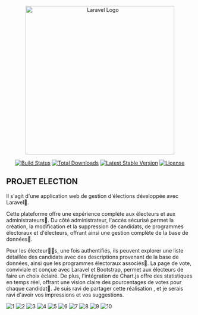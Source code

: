 <p align="center"><a href="https://laravel.com" target="_blank"><img src="https://raw.githubusercontent.com/laravel/art/master/logo-lockup/5%20SVG/2%20CMYK/1%20Full%20Color/laravel-logolockup-cmyk-red.svg" width="400" alt="Laravel Logo"></a></p>





<p align="center">
<a href="https://github.com/laravel/framework/actions"><img src="https://github.com/laravel/framework/workflows/tests/badge.svg" alt="Build Status"></a>
<a href="https://packagist.org/packages/laravel/framework"><img src="https://img.shields.io/packagist/dt/laravel/framework" alt="Total Downloads"></a>
<a href="https://packagist.org/packages/laravel/framework"><img src="https://img.shields.io/packagist/v/laravel/framework" alt="Latest Stable Version"></a>
<a href="https://packagist.org/packages/laravel/framework"><img src="https://img.shields.io/packagist/l/laravel/framework" alt="License"></a>
</p>


## PROJET ELECTION
Il s'agit d'une application web de gestion d'élections développée avec Laravel🫥.

Cette plateforme offre une expérience complète aux électeurs et aux administrateurs🤝. Du côté administrateur, l'accès sécurisé permet la création, la modification et la suppression de candidats, de programmes électoraux et d'électeurs, offrant ainsi une gestion complète de la base de données🔎.

Pour les électeur🤳🏻s, une fois authentifiés, ils peuvent explorer une liste détaillée des candidats avec des descriptions provenant de la base de données, ainsi que les programmes électoraux associés👤. La page de vote, conviviale et conçue avec Laravel et Bootstrap, permet aux électeurs de faire un choix éclairé. De plus, l'intégration de Chart.js offre des statistiques en temps réel, offrant une vision claire des pourcentages de votes pour chaque candidat📶. Je suis ravi de partager cette réalisation , et je serais ravi d'avoir vos impressions et vos suggestions.

![1](https://github.com/LINDEX171/ELECTION2024/assets/129359610/15dd86d9-ca5c-43ee-86b3-f02af4b38999)
![2](https://github.com/LINDEX171/ELECTION2024/assets/129359610/56bde569-4c62-4367-9fc9-e1fda0f8daf1)
![3](https://github.com/LINDEX171/ELECTION2024/assets/129359610/2858814b-3a13-4b54-980b-ef8422f73704)
![4](https://github.com/LINDEX171/ELECTION2024/assets/129359610/51de99fa-6d8d-4263-a388-81f3a102c165)
![5](https://github.com/LINDEX171/ELECTION2024/assets/129359610/4c412ec3-c8b2-4d53-a04f-84c0db2155bb)
![6](https://github.com/LINDEX171/ELECTION2024/assets/129359610/e07e132c-5fe9-4982-b37d-493ddf821b04)
![7](https://github.com/LINDEX171/ELECTION2024/assets/129359610/7cadd055-fab9-4813-bf95-a14d7f3a4473)
![8](https://github.com/LINDEX171/ELECTION2024/assets/129359610/b0002c05-aae4-4ddf-9a93-387862f9fc1c)
![9](https://github.com/LINDEX171/ELECTION2024/assets/129359610/d9d8d955-d3d2-4b8f-9880-28fc1310a8e5)
![10](https://github.com/LINDEX171/ELECTION2024/assets/129359610/25aa81e2-8168-4384-beba-8c056c878e86)




